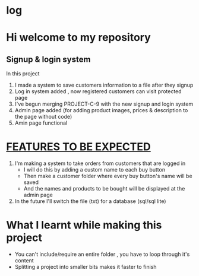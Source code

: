 # log

<h1>Hi welcome to my repository</h1>
<h2>Signup & login system</h2>
<P>In this project</p>
<ol>
<li>I made a system to save customers information to a file after they signup</li>
<li>Log in system added , now registered customers can visit protected page</li>
<li>I've begun merging PROJECT-C-9 with the new signup and login system</li>
<li>Admin page added (for adding product images, prices & description to the page without code)</li>
<li>Amin page functional</li>
</ol>
<h1><u>FEATURES TO BE EXPECTED</u></h1>
<ol>
<li>I'm making a system to take orders from customers that are logged in
<ul>
<li>I will do this by adding a custom name to each buy button</li>
<li>Then make a customer folder where every buy button's name will be saved</li>
<li>And the names and products to be bought will be displayed at the admin page </li>
</ul>
</li>
<li>In the future I'll switch the  file (txt) for a database (sql/sql lite)</li>
</ol>
<h1>What I learnt while making this project</h1>
<ul>
    <li>You can't include/require an entire folder , you have to loop through it's content</li>
    <li>Splitting a project into smaller bits makes it faster to finish</li>
</ul>
